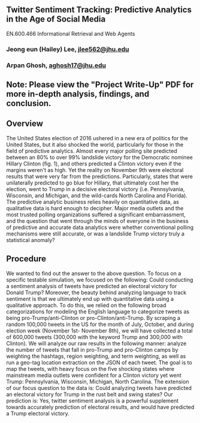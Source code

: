 ## Twitter Sentiment Tracking: Predictive Analytics in the Age of Social Media 
EN.600.466 Informational Retrieval and Web Agents 

### Jeong eun (Hailey) Lee, jlee562@jhu.edu 
### Arpan Ghosh, aghosh17@jhu.edu 

## Note: Please view the "Project Write-Up" PDF for more in-depth analysis, findings, and conclusion.

## Overview
The United States election of 2016 ushered in a new era of politics for the United States, but it also shocked the world, particularly for those in the field of predictive analytics. Almost every major polling site predicted between an 80% to over 99% landslide victory for the Democratic nominee Hillary Clinton (fig. 1), and others predicted a Clinton victory even if the margins weren't as high. Yet the reality on November 9th were electoral results that were very far from the predictions. Particularly, states that were unilaterally predicted to go blue for Hillary, that ultimately cost her the election, went to Trump in a decisive electoral victory (i.e. Pennsylvania, Wisconsin, and Michigan, and the wild-cards North Carolina and Florida). The predictive analytic business relies heavily on quantitative data, as qualitative data is hard enough to decipher. Major media outlets and the most trusted polling organizations suffered a significant embarrassment, and the question that went through the minds of everyone in the business of predictive and accurate data analytics were whether conventional polling mechanisms were still accurate, or was a landslide Trump victory truly a statistical anomaly?

## Procedure
We wanted to find out the answer to the above question. To focus on a specific testable simulation, we focused on the following: Could conducting a sentiment analysis of tweets have predicted an electoral victory for Donald Trump? Moreover, the beauty behind analyzing language to track sentiment is that we ultimately end up with quantitative data using a qualitative approach. To do this, we relied on the following broad categorizations for modeling the English language to categorize tweets as being pro-Trump/anti-Clinton or pro-Clinton/anti-Trump. By scraping a random 100,000 tweets in the US for the month of July, October, and during election week (November 1st- November 8th), we will have collected a total of 600,000 tweets (300,000 with the keyword Trump and 300,000 with Clinton). We will analyze our raw results in the following manner: analyze the number of tweets that fall in pro-Trump and pro-Clinton camps by weighting the hashtags, region weighting, and term weighting, as well as run a geo-tag location extraction on the JSON of each tweet. The goal is to map the tweets, with heavy focus on the five shocking states where mainstream media outlets were confident for a Clinton victory yet went Trump: Pennsylvania, Wisconsin, Michigan, North Carolina. The extension of our focus question to the data is: Could analyzing tweets have predicted an electoral victory for Trump in the rust belt and swing states? Our prediction is: Yes, twitter sentiment analysis is a powerful supplement towards accurately prediction of electoral results, and would have predicted a Trump electoral victory.
